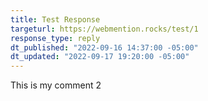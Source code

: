 ```yaml
---
title: Test Response
targeturl: https://webmention.rocks/test/1
response_type: reply
dt_published: "2022-09-16 14:37:00 -05:00" 
dt_updated: "2022-09-17 19:20:00 -05:00"
---
```


This is my comment 2